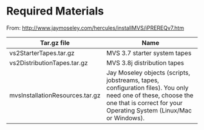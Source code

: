 # Required Materials

From: http://www.jaymoseley.com/hercules/installMVS/iPREREQv7.htm

| Tar.gz file                     | Name                         |
|---------------------------------|------------------------------|
| vs2StarterTapes.tar.gz          | MVS 3.7 starter system tapes |
| vs2DistributionTapes.tar.gz     | MVS 3.8j distribution tapes  |
| mvsInstallationResources.tar.gz | Jay Moseley objects (scripts, jobstreams, tapes, configuration files).  You only need one of these, choose the one that is correct for your Operating System (Linux/Mac or Windows). |